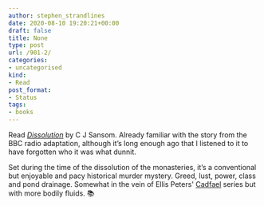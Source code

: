 ```yaml
---
author: stephen_strandlines
date: 2020-08-10 19:20:21+00:00
draft: false
title: None
type: post
url: /901-2/
categories:
- uncategorised
kind:
- Read
post_format:
- Status
tags:
- books
---
```


Read [_Dissolution_](https://en.m.wikipedia.org/wiki/Dissolution_(Sansom_novel)) by C J Sansom. Already familiar with the story from the BBC radio adaptation, although it’s long enough ago that I listened to it to have forgotten who it was what dunnit.

Set during the time of the dissolution of the monasteries, it’s a conventional but enjoyable and pacy historical murder mystery. Greed, lust, power, class and pond drainage. Somewhat in the vein of Ellis Peters' [Cadfael](https://en.wikipedia.org/wiki/Cadfael) series but with more bodily fluids. 📚
